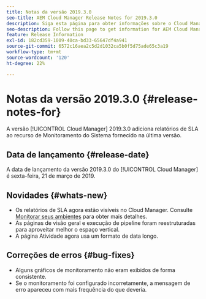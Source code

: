 ```yaml
---
title: Notas da versão 2019.3.0
seo-title: AEM Cloud Manager Release Notes for 2019.3.0
description: Siga esta página para obter informações sobre o Cloud Manager versão 2019.3.0.
seo-description: Follow this page to get information for AEM Cloud Manager Release 2019.3.0.
feature: Release Information
exl-id: 182cd359-1009-40ca-bd33-65647df4a941
source-git-commit: 6572c16aea2c5d2d1032ca5b0f5d75ade65c3a19
workflow-type: tm+mt
source-wordcount: '120'
ht-degree: 22%

---
```


# Notas da versão 2019.3.0 {#release-notes-for}

A versão [!UICONTROL Cloud Manager] 2019.3.0 adiciona relatórios de SLA ao recurso de Monitoramento do Sistema fornecido na última versão.

## Data de lançamento {#release-date}

A data de lançamento da versão 2019.3.0 do [!UICONTROL Cloud Manager] é sexta-feira, 21 de março de 2019.

## Novidades {#whats-new}

* Os relatórios de SLA agora estão visíveis no Cloud Manager. Consulte [Monitorar seus ambientes](/help/using/monitoring-environments.md) para obter mais detalhes.
* As páginas de visão geral e execução de pipeline foram reestruturadas para aproveitar melhor o espaço vertical.
* A página Atividade agora usa um formato de data longo.

## Correções de erros {#bug-fixes}

* Alguns gráficos de monitoramento não eram exibidos de forma consistente.
* Se o monitoramento foi configurado incorretamente, a mensagem de erro apareceu com mais frequência do que deveria.
